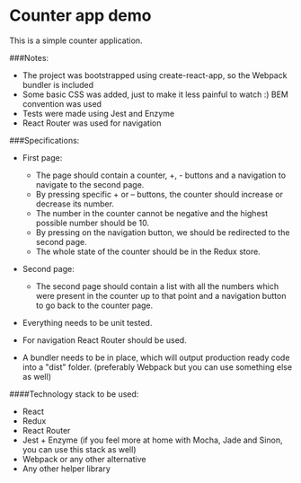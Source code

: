 # Counter app demo

This is a simple counter application.

###Notes:

- The project was bootstrapped using create-react-app, so the Webpack bundler is included
- Some basic CSS was added, just to make it less painful to watch :) BEM convention was used
- Tests were made using Jest and Enzyme
- React Router was used for navigation

###Specifications:

- First page:
  - The page should contain a counter, +, - buttons and a navigation to navigate to the second page.
  - By pressing specific + or – buttons, the counter should increase or decrease its number.
  - The number in the counter cannot be negative and the highest possible number should be 10.
  - By pressing on the navigation button, we should be redirected to the second page.
  - The whole state of the counter should be in the Redux store.
- Second page:
  - The second page should contain a list with all the numbers which were present in the counter up to that point and a navigation button to go back to the counter page.

- Everything needs to be unit tested.
- For navigation React Router should be used.
- A bundler needs to be in place, which will output production ready code into a "dist" folder.
(preferably Webpack but you can use something else as well)

####Technology stack to be used:

- React
- Redux
- React Router
- Jest + Enzyme (if you feel more at home with Mocha, Jade and Sinon, you can use this stack as well)
- Webpack or any other alternative
- Any other helper library
